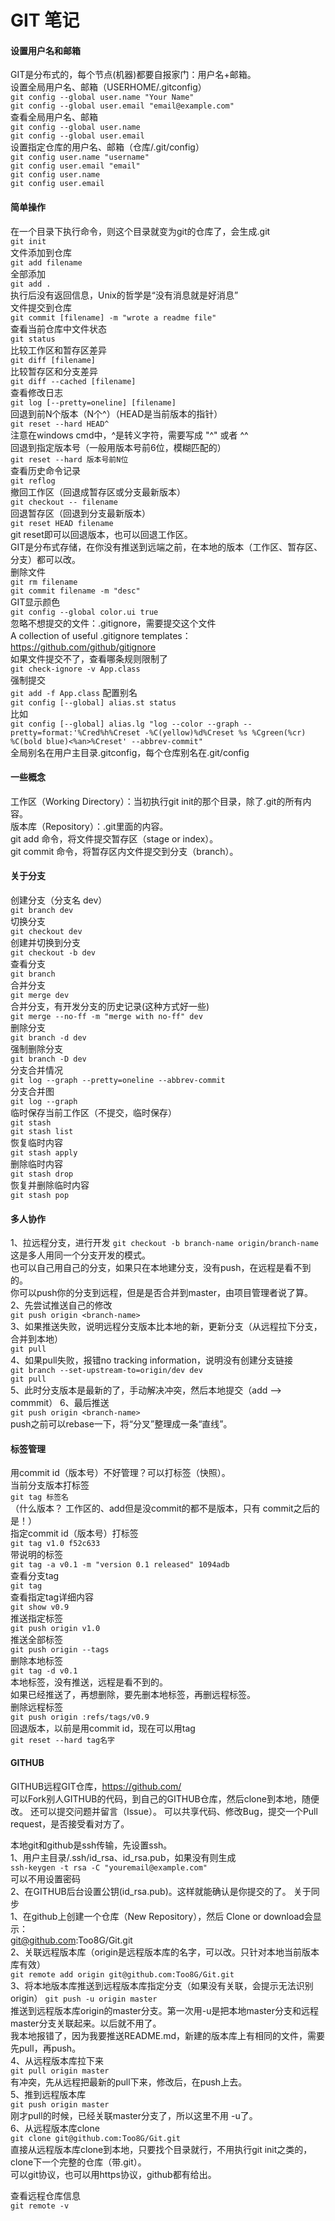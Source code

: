 # GIT 笔记

#### 设置用户名和邮箱
GIT是分布式的，每个节点(机器)都要自报家门：用户名+邮箱。  
设置全局用户名、邮箱（USERHOME/.gitconfig）  
`git config --global user.name "Your Name"`  
`git config --global user.email "email@example.com"`  
查看全局用户名、邮箱  
`git config --global user.name`  
`git config --global user.email `  
设置指定仓库的用户名、邮箱（仓库/.git/config）  
`git config user.name "username"`  
`git config user.email "email"`  
`git config user.name`  
`git config user.email `  

#### 简单操作  
在一个目录下执行命令，则这个目录就变为git的仓库了，会生成.git  
`git init`  
文件添加到仓库  
`git add filename`  
全部添加  
`git add .`   
执行后没有返回信息，Unix的哲学是“没有消息就是好消息”  
文件提交到仓库  
`git commit [filename] -m "wrote a readme file"`  
查看当前仓库中文件状态  
`git status`  
比较工作区和暂存区差异  
`git diff [filename]`  
比较暂存区和分支差异  
`git diff --cached [filename] `  
查看修改日志  
`git log [--pretty=oneline] [filename]`  
回退到前N个版本（N个^）（HEAD是当前版本的指针）  
`git reset --hard HEAD^`  
注意在windows cmd中，^是转义字符，需要写成 "^" 或者 ^^  
回退到指定版本号（一般用版本号前6位，模糊匹配的）  
`git reset --hard 版本号前N位`  
查看历史命令记录  
`git reflog`  
撤回工作区（回退成暂存区或分支最新版本）  
`git checkout -- filename`  
回退暂存区（回退到分支最新版本）  
`git reset HEAD filename`  
git reset即可以回退版本，也可以回退工作区。  
GIT是分布式存储，在你没有推送到远端之前，在本地的版本（工作区、暂存区、分支）都可以改。  
删除文件  
`git rm filename`  
`git commit filename -m "desc"`  
GIT显示颜色  
`git config --global color.ui true`  
忽略不想提交的文件：.gitignore，需要提交这个文件  
A collection of useful .gitignore templates：https://github.com/github/gitignore  
如果文件提交不了，查看哪条规则限制了  
`git check-ignore -v App.class`  
强制提交  
`git add -f App.class`
配置别名  
`git config [--global] alias.st status`  
比如  
`git config [--global] alias.lg "log --color --graph --pretty=format:'%Cred%h%Creset -%C(yellow)%d%Creset %s %Cgreen(%cr) %C(bold blue)<%an>%Creset' --abbrev-commit"`  
全局别名在用户主目录.gitconfig，每个仓库别名在.git/config  

#### 一些概念  
工作区（Working Directory）：当初执行git init的那个目录，除了.git的所有内容。  
版本库（Repository）：.git里面的内容。  
git add 命令，将文件提交暂存区（stage or index）。  
git commit 命令，将暂存区内文件提交到分支（branch）。  

#### 关于分支
创建分支（分支名 dev）  
`git branch dev`  
切换分支  
`git checkout dev`  
创建并切换到分支  
`git checkout -b dev`  
查看分支  
`git branch`  
合并分支  
`git merge dev`  
合并分支，有开发分支的历史记录(这种方式好一些)  
`git merge --no-ff -m "merge with no-ff" dev`  
删除分支  
`git branch -d dev`  
强制删除分支  
`git branch -D dev`  
分支合并情况  
`git log --graph --pretty=oneline --abbrev-commit`  
分支合并图  
`git log --graph`  
临时保存当前工作区（不提交，临时保存）  
`git stash`  
`git stash list`  
恢复临时内容  
`git stash apply`  
删除临时内容  
`git stash drop`  
恢复并删除临时内容  
`git stash pop`  

#### 多人协作
1、拉远程分支，进行开发
`git checkout -b branch-name origin/branch-name`  
这是多人用同一个分支开发的模式。  
也可以自己用自己的分支，如果只在本地建分支，没有push，在远程是看不到的。  
你可以push你的分支到远程，但是是否合并到master，由项目管理者说了算。  
2、先尝试推送自己的修改  
`git push origin <branch-name>`  
3、如果推送失败，说明远程分支版本比本地的新，更新分支（从远程拉下分支，合并到本地）  
`git pull`  
4、如果pull失败，报错no tracking information，说明没有创建分支链接  
`git branch --set-upstream-to=origin/dev dev`  
`git pull`  
5、此时分支版本是最新的了，手动解决冲突，然后本地提交（add --> commmit）
6、最后推送  
`git push origin <branch-name>`  
push之前可以rebase一下，将“分叉”整理成一条“直线”。  

#### 标签管理
用commit id（版本号）不好管理？可以打标签（快照）。  
当前分支版本打标签  
`git tag 标签名`  
（什么版本？ 工作区的、add但是没commit的都不是版本，只有 commit之后的是！）  
指定commit id（版本号）打标签  
`git tag v1.0 f52c633`  
带说明的标签  
`git tag -a v0.1 -m "version 0.1 released" 1094adb`  
查看分支tag  
`git tag`  
查看指定tag详细内容  
`git show v0.9`  
推送指定标签  
`git push origin v1.0`  
推送全部标签  
`git push origin --tags`  
删除本地标签  
`git tag -d v0.1`  
本地标签，没有推送，远程是看不到的。  
如果已经推送了，再想删除，要先删本地标签，再删远程标签。  
删除远程标签  
`git push origin :refs/tags/v0.9`  
回退版本，以前是用commit id，现在可以用tag  
`git reset --hard tag名字`  

#### GITHUB
GITHUB远程GIT仓库，https://github.com/  
可以Fork别人GITHUB的代码，到自己的GITHUB仓库，然后clone到本地，随便改。
还可以提交问题并留言（Issue）。
可以共享代码、修改Bug，提交一个Pull request，是否接受看对方了。

本地git和github是ssh传输，先设置ssh。  
1、用户主目录/.ssh/id_rsa、id_rsa.pub，如果没有则生成  
`ssh-keygen -t rsa -C "youremail@example.com"`  
可以不用设置密码  
2、在GITHUB后台设置公钥(id_rsa.pub)。这样就能确认是你提交的了。
关于同步  
1、在github上创建一个仓库（New Repository），然后 Clone or download会显示：  
  git@github.com:Too8G/Git.git  
2、关联远程版本库（origin是远程版本库的名字，可以改。只针对本地当前版本库有效）  
`git remote add origin git@github.com:Too8G/Git.git`  
3、将本地版本库推送到远程版本库指定分支（如果没有关联，会提示无法识别 origin）
`git push -u origin master`  
推送到远程版本库origin的master分支。第一次用-u是把本地master分支和远程master分支关联起来。以后就不用了。  
我本地报错了，因为我要推送README.md，新建的版本库上有相同的文件，需要先pull，再push。  
4、从远程版本库拉下来  
`git pull origin master`  
有冲突，先从远程把最新的pull下来，修改后，在push上去。  
5、推到远程版本库  
`git push origin master`  
刚才pull的时候，已经关联master分支了，所以这里不用 -u了。  
6、从远程版本库clone  
`git clone git@github.com:Too8G/Git.git`  
直接从远程版本库clone到本地，只要找个目录就行，不用执行git init之类的，clone下一个完整的仓库（带.git）。  
可以git协议，也可以用https协议，github都有给出。  

查看远程仓库信息  
`git remote -v`  
